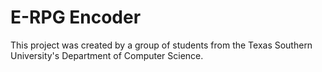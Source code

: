 # E-RPG Encoder

This project was created by a group of students from the Texas Southern University's Department of Computer Science. 

